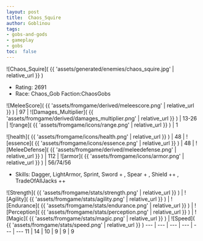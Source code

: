 ```yaml
---
layout: post
title:  Chaos_Squire
author: Goblinou
tags:
- gobs-and-gods
- gameplay
- gobs
toc:  false
---
```


![Chaos_Squire]( {{ 'assets/generated/enemies/chaos_squire.jpg' | relative_url }} )
- Rating: 2691
- Race: Chaos_Gob  Faction:ChaosGobs

![MeleeScore]( {{ 'assets/fromgame/derived/meleescore.png' | relative_url }} ) | 97 | ![Damages_Multiplier]( {{ 'assets/fromgame/derived/damages_multiplier.png' | relative_url }} ) | 13-26 | ![range]( {{ 'assets/fromgame/icons/range.png' | relative_url }} ) | 1


![health]( {{ 'assets/fromgame/icons/health.png' | relative_url }} ) | 48 | ![essence]( {{ 'assets/fromgame/icons/essence.png' | relative_url }} ) | 48 | ![MeleeDefense]( {{ 'assets/fromgame/derived/meleedefense.png' | relative_url }} ) | 112 | ![armor]( {{ 'assets/fromgame/icons/armor.png' | relative_url }} ) | 56/74/56

* Skills: Dagger, LightArmor, Sprint, Sword + , Spear + , Shield ++ , TradeOfAllJacks ++ 

![Strength]( {{ 'assets/fromgame/stats/strength.png' | relative_url }} ) | ![Agility]( {{ 'assets/fromgame/stats/agility.png' | relative_url }} ) | ![Endurance]( {{ 'assets/fromgame/stats/endurance.png' | relative_url }} ) | ![Perception]( {{ 'assets/fromgame/stats/perception.png' | relative_url }} ) | ![Magic]( {{ 'assets/fromgame/stats/magic.png' | relative_url }} ) | ![Speed]( {{ 'assets/fromgame/stats/speed.png' | relative_url }} )
--- | --- | --- | --- | --- | ---
11 | 14 | 10 | 9 | 9 | 9
